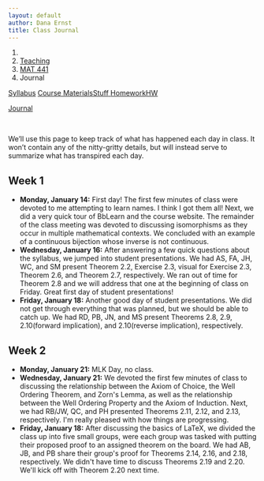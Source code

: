 ```yaml
---
layout: default
author: Dana Ernst
title: Class Journal
---
```


<ol class="breadcrumb">
  <li><a href="/"><i class="fa fa-home"></i></a></li>
  <li><a href="/teaching/">Teaching</a></li>
  <li><a href="/teaching/mat441s19">MAT 441</a></li>
  <li class="active">Journal</li>
</ol>

<div class="row">
<div class="col-xs-12">
<div class="btn-group btn-group-justified">
<a class="btn btn-default btn-success" href="{{site.baseurl}}/teaching/mat441s19/syllabus/">Syllabus</a>

<a class="btn btn-default btn-primary" href="{{site.baseurl}}/teaching/mat441s19/materials/">
<span class="hidden-xs">Course Materials</span><span class="visible-xs">Stuff</span>
</a>

<a class="btn btn-default btn-warning" href="{{site.baseurl}}/teaching/mat441s19/homework/">
<span class="hidden-xs">Homework</span><span class="visible-xs">HW</span>
</a>

<a class="btn btn-default btn-info" href="{{site.baseurl}}/teaching/mat441s19/journal/">Journal</a>
</div>
</div>
</div>

<br>

We’ll use this page to keep track of what has happened each day in class. It won’t contain any of the nitty-gritty details, but will instead serve to summarize what has transpired each day.

## Week 1 ##

<ul class="fa-ul">
  <li><i class="fa-li far fa-calendar-check"></i><b>Monday, January 14:</b> First day! The first few minutes of class were devoted to me attempting to learn names. I think I got them all! Next, we did a very quick tour of BbLearn and the course website.  The remainder of the class meeting was devoted to discussing isomorphisms as they occur in multiple mathematical contexts.  We concluded with an example of a continuous bijection whose inverse is not continuous.</li>
  <li><i class="fa-li far fa-calendar-check"></i><b>Wednesday, January 16:</b> After answering a few quick questions about the syllabus, we jumped into student presentations.  We had AS, FA, JH, WC, and SM present Theorem 2.2, Exercise 2.3, visual for Exercise 2.3, Theorem 2.6, and Theorem 2.7, respectively. We ran out of time for Theorem 2.8 and we will address that one at the beginning of class on Friday.  Great first day of student presentations!</li>
  <li><i class="fa-li far fa-calendar-check"></i><b>Friday, January 18:</b> Another good day of student presentations.  We did not get through everything that was planned, but we should be able to catch up.  We had RD, PB, JN, and MS present Theorems 2.8, 2.9, 2.10(forward implication), and 2.10(reverse implication), respectively.</li>
</ul>

## Week 2 ##

<ul class="fa-ul">
  <li><i class="fa-li far fa-calendar-check"></i><b>Monday, January 21:</b> MLK Day, no class.</li>
  <li><i class="fa-li far fa-calendar-check"></i><b>Wednesday, January 21:</b> We devoted the first few minutes of class to discussing the relationship between the Axiom of Choice, the Well Ordering Theorem, and Zorn's Lemma, as well as the relationship between the Well Ordering Property and the Axiom of Induction. Next, we had RB/JW, QC, and PH presented Theorems 2.11, 2.12, and 2.13, respectively.  I'm really pleased with how things are progressing.</li>
  <li><i class="fa-li far fa-calendar-check"></i><b>Friday, January 18:</b> After discussing the basics of LaTeX, we divided the class up into five small groups, were each group was tasked with putting their proposed proof to an assigned theorem on the board. We had AB, JB, and PB share their group's proof for Theorems 2.14, 2.16, and 2.18, respectively.  We didn't have time to discuss Theorems 2.19 and 2.20.  We'll kick off with Theorem 2.20 next time.</li>
</ul>
